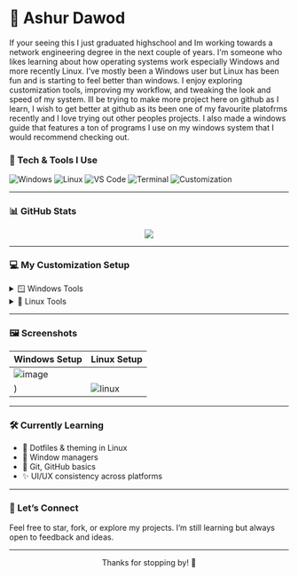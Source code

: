 # 🦇 Ashur Dawod


If your seeing this I just graduated highschool and Im working towards a network engineering degree in the next couple of years. I'm someone who likes learning about how operating systems work especially Windows and more recently Linux. I've mostly been a Windows user but Linux has been fun and is starting to feel better than windows. I enjoy exploring customization tools, improving my workflow, and tweaking the look and speed of my system. Ill be trying to make more project here on github as I learn, I wish to get better at github as its been one of my favourite platofrms recently and I love trying out other peoples projects. I also made a windows guide that features a ton of programs I use on my windows system that I would recommend checking out.

### 🔧 Tech & Tools I Use

![Windows](https://img.shields.io/badge/OS-Windows-0078D6?logo=windows&logoColor=white)
![Linux](https://img.shields.io/badge/OS-Linux-FCC624?logo=linux&logoColor=black)
![VS Code](https://img.shields.io/badge/Editor-VS%20Code-007ACC?logo=visual-studio-code&logoColor=white)
![Terminal](https://img.shields.io/badge/Terminal-OhMyPosh-blueviolet)
![Customization](https://img.shields.io/badge/Hobby-System%20Customization-purple)

---

### 📊 GitHub Stats

<p align="center">
  <img src="https://github-readme-stats.vercel.app/api?username=Ashur-D&show_icons=true&theme=tokyonight" />
  <br />

---

### 💻 My Customization Setup

<details>
<summary>🪟 Windows Tools</summary>

- StartAllBack
- Nilesoft / BreezeShell
- 7TSP GUI
- oh-my-posh + Fastfetch
- ExplorerPatcher / BlurMica
- folder-icons, cuteBorders, pywal16

</details>

<details>
<summary>🐧 Linux Tools</summary>

- GlazeWM / Komorebi
- pywal / HellWal
- Fastfetch + Starship prompt
- Custom GTK themes
- Fish / ZSH shells

</details>

---

### 🖼️ Screenshots

<!-- Add your own image paths here -->
| Windows Setup | Linux Setup |
|---------------|-------------|
| ![image](https://github.com/user-attachments/assets/fa4ea616-67b1-4781-8cd0-c17b65bd62fc)<br>
) | ![linux](./images/linux.png) |

---

### 🛠️ Currently Learning

- 🧩 Dotfiles & theming in Linux
- 🐧 Window managers
- 📁 Git, GitHub basics
- ✨ UI/UX consistency across platforms

---

### 🤝 Let’s Connect

Feel free to star, fork, or explore my projects. I’m still learning but always open to feedback and ideas.

---

<p align="center">Thanks for stopping by! 🙏</p>
